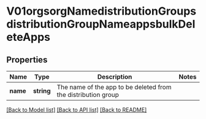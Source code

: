 # V01orgsorgNamedistributionGroupsdistributionGroupNameappsbulkDeleteApps

## Properties
Name | Type | Description | Notes
------------ | ------------- | ------------- | -------------
**name** | **string** | The name of the app to be deleted from the distribution group | 

[[Back to Model list]](../README.md#documentation-for-models) [[Back to API list]](../README.md#documentation-for-api-endpoints) [[Back to README]](../README.md)


